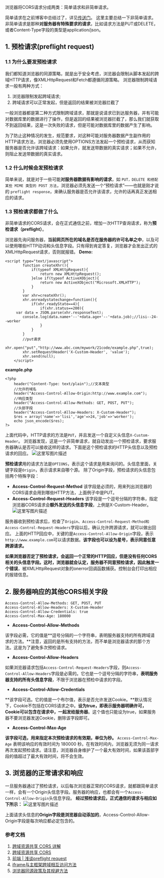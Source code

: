 浏览器将CORS请求分成两类：简单请求和非简单请求。

简单请求在之前博客中总结过了，详见[传送门](http://blog.csdn.net/liujie19901217/article/details/50723702)。
这里主要总结一下非简单请求。非简单请求是那种**对服务器有特殊要求的请求**，比如请求方法是PUT或DELETE，或者Content-Type字段的类型是application/json。
## 1. **预检请求(preflight request)**
### 1.1 为什么要发预检请求
我们都知道浏览器的同源策略，就是出于安全考虑，浏览器会限制从脚本发起的跨域HTTP请求，像XMLHttpRequest和Fetch都遵循同源策略。
浏览器限制跨域请求一般有两种方式：

1. 浏览器限制发起跨域请求;
2. 跨域请求可以正常发起，但是返回的结果被浏览器拦截了

一般浏览器都是第二种方式限制跨域请求，那就是说请求已到达服务器，并有可能对数据库里的数据进行了操作，但是返回的结果被浏览器拦截了，那么我们就获取不到返回结果，这是一次失败的请求，但是可能对数据库里的数据产生了影响。

为了防止这种情况的发生，规范要求，对这种可能对服务器数据产生副作用的HTTP请求方法，浏览器必须先使用OPTIONS方法发起一个预检请求，从而获知服务器是否允许该跨域请求：如果允许，就发送带数据的真实请求；如果不允许，则阻止发送带数据的真实请求。
### 1.2 什么时候会发预检请求
简单来说，就是对于一些可能**对服务器数据有影响的请求**，如 `PUT，DELETE 和搭配某些 MIME 类型的 POST 方法`，浏览器必须先发送一个“预检请求”——也就是刚才说的 `preflight response`，来确认服务器是否允许该请求，允许的话再真正发送相应的请求。
### 1.3 预检请求都做了什么 
非简单请求的CORS请求，会在正式通信之前，增加一次HTTP查询请求，称为**预检请求（preflight）**。

浏览器先询问服务器，**当前网页所在的域名是否在服务器的许可名单之中**，以及可以使用哪些HTTP动词和头信息字段。只有得到肯定答复，浏览器才会发出正式的XMLHttpRequest请求，否则就报错。
**Demo:**

```
<script type="text/javascript">
        function createXhr(){
            if(typeof XMLHttpRequest){
                return new XMLHttpRequest();
            }else if(typeof ActiveXObject){
                return new ActiveXObject("Microsoft.XMLHTTP");
            }
        }
        var xhr=createXhr();
        xhr.onreadystatechange=function(){
            if(xhr.readyState==4){
                if(xhr.status==200){
     var data = JSON.parse(xhr.responseText);
    	console.log(data.name+'--'+data.age+'--'+data.job);//lisi--24--worker
                }
            }
        }
        //put请求
        xhr.open("put","http://www.abc.com/mywork/21code/example.php",true);
        xhr.setRequestHeader('X-Custom-Header', 'value');
        xhr.send(null);
    </script>
```
**example.php**

```
<?php
    header("Content-Type: text/plain");//文本类型
    //允许的域名
    header("Access-Control-Allow-Origin:http://www.example.com");
    //响应类型
    header("Access-Control-Allow-Methods: GET, POST, PUT");
    //头部字段
    header("Access-Control-Allow-Headers: X-Custom-Header");
    $res = array('name'=>'lisi','age'=>24,'job'=>'worker');
    echo json_encode($res);
?>

```
上面代码中，HTTP请求的方法是`PUT`，并且发送一个自定义头信息`X-Custom-Header`。
浏览器发现，这是一个非简单请求，就自动发出一个预检请求，要求服务器确认是否可以接收这样的请求。下面是这个预检请求的HTTP头信息以及预检请求的回应。
![这里写图片描述](http://img.blog.csdn.net/20160809164823763)

**预检请求**用的请求方法是`OPTIONS`，表示这个请求是用来询问的。头信息里面，关键字段是`Origin`，表示请求来自哪个源。
除了Origin字段，预检请求的头信息包括两个特殊字段：

 - **Access-Control-Request-Method**
该字段是必须的，用来列出浏览器的CORS请求会用到哪些HTTP方法，上面例子中是PUT。
 - **Access-Control-Request-Headers**
该字段是一个逗号分隔的字符串，指定浏览器CORS请求会**额外发送的头信息字段**，上例是X-Custom-Header。
![这里写图片描述](http://img.blog.csdn.net/20160809164843950)

服务器收到预检请求后，检查了`Origin`、`Access-Control-Request-Method和Access-Control-Request-Headers`字段以后，确认允许跨源请求，就可以做出回应。
上面的HTTP回应中，关键的是`Access-Control-Allow-Origin`字段，表示`http://www.example.com`可以请求数据。**该字段也可以设为星号，表示同意任意跨源请求。**

**如果浏览器否定了预检请求，会返回一个正常的HTTP回应，但是没有任何CORS相关的头信息字段。**这时，浏览器就会认定，服务器不同意预检请求，因此**触发一个错误**，被XMLHttpRequest对象的onerror回调函数捕获。控制台会打印出相应的报错信息。
## 2. 服务器响应的其他CORS相关字段

```
Access-Control-Allow-Methods: GET, POST, PUT
Access-Control-Allow-Headers: X-Custom-Header
Access-Control-Allow-Credentials: true
Access-Control-Max-Age: 180000
```
 - **Access-Control-Allow-Methods**

该字段必需，它的值是**逗号分隔的一个字符串，表明服务器支持的所有跨域请求的方法。**注意，返回的是所有支持的方法，而不单是浏览器请求的那个方法。这是为了避免多次预检请求。

 - **Access-Control-Allow-Headers**

如果浏览器请求包括`Access-Control-Request-Headers`字段，则`Access-Control-Allow-Headers`字段是必需的。它也是一个逗号分隔的字符串，**表明服务器支持的所有头信息字段**，不限于浏览器在预检中请求的字段。

 - **Access-Control-Allow-Credentials**

**该字段可选。它的值是一个布尔值，表示是否允许发送Cookie。**默认情况下，Cookie不包括在CORS请求之中。**设为true，即表示服务器明确许可，Cookie可以包含在请求中，一起发给服务器**。这个值也只能设为true，如果服务器不要浏览器发送Cookie，删除该字段即可。

 - **Access-Control-Max-Age**

**该字段可选，用来指定本次预检请求的有效期，单位为秒。** `Access-Control-Max-Age` 表明该响应的有效时间为 180000 秒。在有效时间内，浏览器无须为同一请求再次发起预检请求。请注意，浏览器自身维护了一个最大有效时间，如果该首部字段的值超过了最大有效时间，将不会生效。

## **3. 浏览器的正常请求和响应**
一旦服务器通过了预检请求，以后每次浏览器正常的CORS请求，就都跟简单请求一样，会有一个Origin头信息字段。服务器的响应，也都会有一个`Access-Control-Allow-Origin`头信息字段。
**经过预检请求后，正式通信的请求与相应如下所示：**
![这里写图片描述](http://img.blog.csdn.net/20160809162734645)

上面请求头信息的**Origin字段是浏览器自动添加的**，Access-Control-Allow-Origin字段是每次响应都必定包含的。


### 参考文档
1. [跨域资源共享 CORS 详解](http://www.ruanyifeng.com/blog/2016/04/cors.html)
2. [跨域资源共享 CORS](http://corsbook.rails365.net/467077)
3. [前端 | 浅谈preflight request](http://www.jianshu.com/p/b55086cbd9af)
4. [iframe与主框架跨域相互访问方法](https://blog.csdn.net/fdipzone/article/details/17619673/)
5. [浏览器同源政策及其规避方法](http://www.ruanyifeng.com/blog/2016/04/same-origin-policy.html)